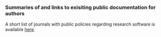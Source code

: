 ### Summaries of and links to exisiting public documentation for authors

A short list of journals with public policies regarding research software is available [here](https://github.com/CfA-Library/Cite_Astro_Software/blob/master/Draft_Docs/Sharing_Guidelines.md#see-also).
